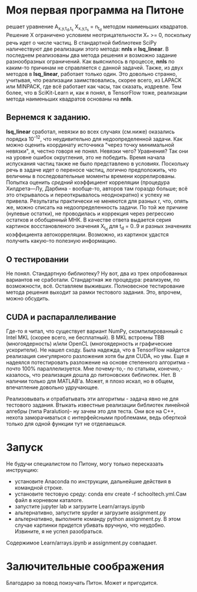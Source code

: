 # Моя первая программа на Питоне

решает уравнение
        A<sub>x,y,t<sub>d</sub>,t<sub>s</sub></sub> X<sub>x,y,t<sub>s</sub></sub> = n<sub>t<sub>d</sub></sub>
методом наименьших квадратов.
Решение X ограничено условием неотрицательности X<sub>*</sub> >= 0, поскольку речь идет о числе частиц.
В стандартной библиотеке SciPy наличествуют две реализации этого метода: <strong>nnls</strong> и <strong>lsq_linear</strong>. В последнем реализованы два метода решения и возможно задание разнообразных ограничений.
Как выяснилось в процессе, <strong>nnls</strong> по каким-то причинам не справляется с данной задачей. Также, из двух методов в <strong>lsq_linear</strong>, работает только один. Это довольно странно, учитывая, что реализации заимствовались, скорее всего, из LAPACK или MINPACK, где всё работает как часы, так сказать, издревле. Тем более, что в SciKit-Learn и, как я понял, в TensorFlow тоже, реализации метода наименьших квадратов основаны на <strong>nnls</strong>.

## Вернемся к заданию.

<strong>lsq_linear</strong> сработал, невязки во всех случаях (см.ниже) оказались порядка 10<sup>-12</sup>, что неудивительно для недоопределенной задачи.
Как можно оценить координату источника "через точку минимальной невязки", я, честно говоря не понял. Невязки чего? Уравнения? Так они на уровне ошибок округления, это не победить. Время начала испускания частиц также не было представлено в условиях.
Поскольку речь в задаче идет о переносе частиц, логично предположить, что величины в последовательные моменты времени коррелированы. Попытка оценить <em>средний</em> коэффициент корреляции (процедура Хилдрета—Лу, Дарбина - вообще-то, авторов там гораздо больше; всё это открывалось и переоткрывалось неоднократно) к успеху не привела. Результаты практически не меняются для разных r, что, опять же, можно списать на недоопределенность задачи. По той же причине (нулевые остатки), не проводилась и коррекция через регрессию остатков и обобщенный МНК.
В качестве ответа выдается серия картинок восстановленого значения X<sub>t<sub>d</sub></sub> для t<sub>d</sub> = 0..9 и разных значениях коэффициента автокорреляции.
Возможно, из картинок удастся получить какую-то полезную информацию.

## О тестировании

Не понял. Стандартную библиотеку? Ну вот, два из трех опробованных вариантов не сработали.
Стандартная же процедура: реализуем, по возможности, всё. Оставляем выживших.
Полновесное тестирование метода решения выходит за рамки тестового задания.
Это, впрочем, можно обсудить.

## CUDA и распараллеливание

Где-то я читал, что существует вариант NumPy, скомпилированный с Intel MKL (скорее всего, не бесплатный). В MKL встроены TBB (многоядерность) и/или OpenCL (многоядерность и графические ускорители). Не нашел сходу.
Была надежда, что в TensorFlow найдется реализация сингулярного разложения хотя бы для CUDA, но увы.
Еще я надеялся потестировать разложение на основе степенного алгоритма - почто 100% параллелизуется. Мне почему-то,- по статьям, конечно,- казалось, что реализация дошла до питоновских библиотек. Нет. В наличии только для MATLAB'a.
Может, я плохо искал, но в общем, впечатление довольно удручающее.

Реализовывать и отрабатывать эти алгоритмы - задача явно не для тестового задания.
Втыкать известные реализации библиотек линейной алгебры (типа Paralution)- ну зачем это для теста. Они все на С++,
нехота заморачиваться с интерфейсными проблемами, ведь оберткой только для одной функции тут не отделаешься.

# Запуск

Не будучи специалистом по Питону, могу только пересказать инструкцию:
 - установите Anaconda по инструкции, дальнейшие действия в командной строке.
 - установите тестовую среду: conda env create -f schooltech.yml.Сам файл в корневом каталоге.
 - запустите jupyter lab и загрузите Learn/arrays.ipynb
 - альтернативно, запустите spyder и загрузите assignment.py
 - альтернативно, выполните команду python assignment.py. В этом случае картинки придется убивать вручную, что неудобно. Извините, я не успел разобраться.

Содержимое Learn/arrays.ipynb и assignment.py совпадает.

# Залючительные соображения

Благодарю за повод поизучать Питон. Может и пригодится.

